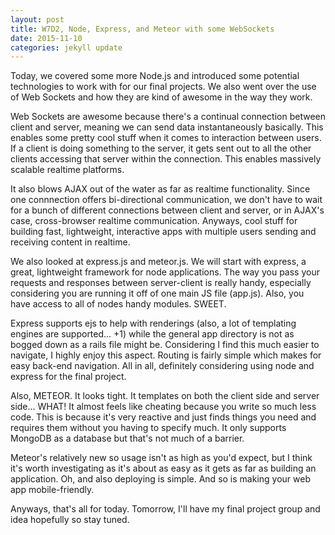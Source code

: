 ```yaml
---
layout: post
title: W7D2, Node, Express, and Meteor with some WebSockets
date: 2015-11-10
categories: jekyll update
---
```

Today, we covered some more Node.js and introduced some potential technologies to work with for our final projects. We also went over the use of Web Sockets and how they are kind of awesome in the way they work. 

Web Sockets are awesome because there's a continual connection between client and server, meaning we can send data instantaneously basically. This enables some pretty cool stuff when it comes to interaction between users. If a client is doing something to the server, it gets sent out to all the other clients accessing that server within the connection. This enables massively scalable realtime platforms. 

It also blows AJAX out of the water as far as realtime functionality. Since one connnection offers bi-directional communication, we don't have to wait for a bunch of different connections between client and server, or in AJAX's case, cross-browser realtime communication. Anyways, cool stuff for building fast, lightweight, interactive apps with multiple users sending and receiving content in realtime.

We also looked at express.js and meteor.js. We will start with express, a great, lightweight framework for node applications. The way you pass your requests and responses between server-client is really handy, especially considering you are running it off of one main JS file (app.js). Also, you have access to all of nodes handy modules. SWEET. 

Express supports ejs to help with renderings (also, a lot of templating engines are supported... +1) while the general app directory is not as bogged down as a rails file might be. Considering I find this much easier to navigate, I highly enjoy this aspect. Routing is fairly simple which makes for easy back-end navigation. All in all, definitely considering using node and express for the final project.

Also, METEOR. It looks tight. It templates on both the client side and server side... WHAT! It almost feels like cheating because you write so much less code. This is because it's very reactive and just finds things you need and requires them without you having to specify much. It only supports MongoDB as a database but that's not much of a barrier. 

Meteor's relatively new so usage isn't as high as you'd expect, but I think it's worth investigating as it's about as easy as it gets as far as building an application. Oh, and also deploying is simple. And so is making your web app mobile-friendly. 

Anyways, that's all for today. Tomorrow, I'll have my final project group and idea hopefully so stay tuned.